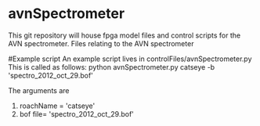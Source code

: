 avnSpectrometer
===============
This git repository will house fpga model files and control scripts for the AVN spectrometer.
Files relating to the AVN spectrometer

#Example script
An example script lives in
controlFiles/avnSpectrometer.py
This is called as follows: 
python avnSpectrometer.py catseye -b 'spectro_2012_oct_29.bof'

The arguments are 
1) roachName = 'catseye'
2) bof file= 'spectro_2012_oct_29.bof'

